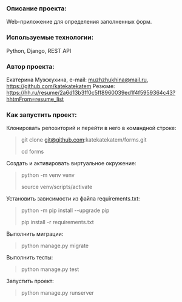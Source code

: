 ### **Описание проекта:**

Web-приложение для определения заполненных форм.


### **Используемые технологии:**

Python, 
Django, 
REST API


### **Автор проекта:**

Екатерина Мужжухина, e-mail: muzhzhukhina@mail.ru, https://github.com/katekatekatem
Резюме: https://hh.ru/resume/2a6d13b3ff0c5ff8960039ed1f4f5959364c43?hhtmFrom=resume_list


### **Как запустить проект:**

Клонировать репозиторий и перейти в него в командной строке:

> git clone git@github.com:katekatekatem/forms.git
> 
> cd forms

Cоздать и активировать виртуальное окружение:

> python -m venv venv
> 
> source venv/scripts/activate

Установить зависимости из файла requirements.txt:

> python -m pip install --upgrade pip
> 
> pip install -r requirements.txt

Выполнить миграции:

> python manage.py migrate

Выполнить тесты:

> python manage.py test

Запустить проект:

> python manage.py runserver
